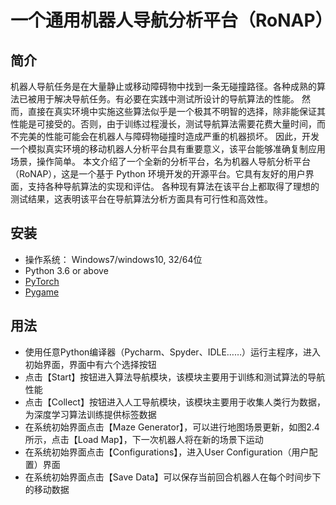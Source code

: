 # 一个通用机器人导航分析平台（RoNAP）

## 简介

机器人导航任务是在大量静止或移动障碍物中找到一条无碰撞路径。各种成熟的算法已被用于解决导航任务。有必要在实践中测试所设计的导航算法的性能。
然而，直接在真实环境中实施这些算法似乎是一个极其不明智的选择，除非能保证其性能是可接受的。否则，由于训练过程漫长，测试导航算法需要花费大量时间，而不完美的性能可能会在机器人与障碍物碰撞时造成严重的机器损坏。
因此，开发一个模拟真实环境的移动机器人分析平台具有重要意义，该平台能够准确复制应用场景，操作简单。
本文介绍了一个全新的分析平台，名为机器人导航分析平台（RoNAP），这是一个基于 Python 环境开发的开源平台。它具有友好的用户界面，支持各种导航算法的实现和评估。
各种现有算法在该平台上都取得了理想的测试结果，这表明该平台在导航算法分析方面具有可行性和高效性。

## 安装
* 操作系统： Windows7/windows10, 32/64位
* Python 3.6 or above
* [PyTorch](https://pytorch.org/get-started/locally/)
* [Pygame](www.pygame.org)

## 用法
* 使用任意Python编译器（Pycharm、Spyder、IDLE……）运行主程序，进入初始界面，界面中有六个选择按钮
* 点击【Start】按钮进入算法导航模块，该模块主要用于训练和测试算法的导航性能
* 点击【Collect】按钮进入人工导航模块，该模块主要用于收集人类行为数据，为深度学习算法训练提供标签数据
* 在系统初始界面点击【Maze Generator】，可以进行地图场景更新，如图2.4所示，点击【Load Map】，下一次机器人将在新的场景下运动
* 在系统初始界面点击【Configurations】，进入User Configuration（用户配置）界面
* 在系统初始界面点击【Save Data】可以保存当前回合机器人在每个时间步下的移动数据
